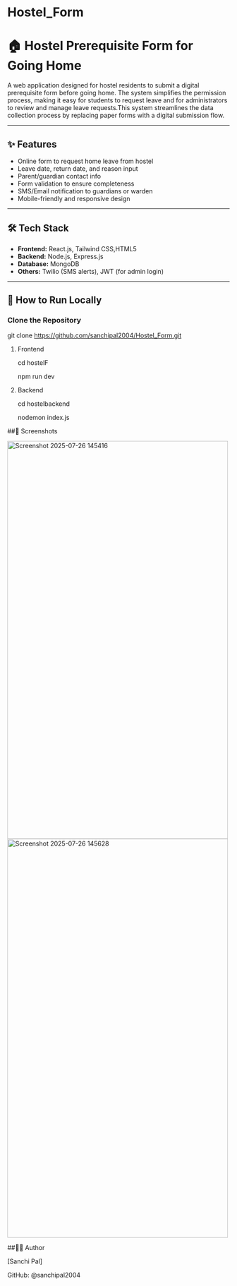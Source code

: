 # Hostel_Form
# 🏠 Hostel Prerequisite Form for Going Home

A web application designed for hostel residents to submit a digital prerequisite form before going home. The system simplifies the permission process, making it easy for students to request leave and for administrators to review and manage leave requests.This system streamlines the data collection process by replacing paper forms with a digital submission flow.

---

## ✨ Features

-  Online form to request home leave from hostel
-  Leave date, return date, and reason input
-  Parent/guardian contact info
-  Form validation to ensure completeness
-  SMS/Email notification to guardians or warden
-  Mobile-friendly and responsive design

---
## 🛠 Tech Stack

- **Frontend:** React.js, Tailwind CSS,HTML5
- **Backend:** Node.js, Express.js
- **Database:** MongoDB
- **Others:** Twilio (SMS alerts), JWT (for admin login)

---
## 🚀 How to Run Locally

###  Clone the Repository
git clone https://github.com/sanchipal2004/Hostel_Form.git

1. Frontend
   
   cd hostelF
   
   npm run dev
   
2. Backend

   cd hostelbackend

   nodemon index.js
     


##📸 Screenshots

<img width="500" height="902" alt="Screenshot 2025-07-26 145416" src="https://github.com/user-attachments/assets/ac2a7625-44fc-43d7-bacd-869fba0ee540" />
<img width="500" height="904" alt="Screenshot 2025-07-26 145628" src="https://github.com/user-attachments/assets/967af9d1-c97a-4913-bcee-c4c28ea1cc23" />

##👨‍💻 Author

[Sanchi Pal]

GitHub: @sanchipal2004

